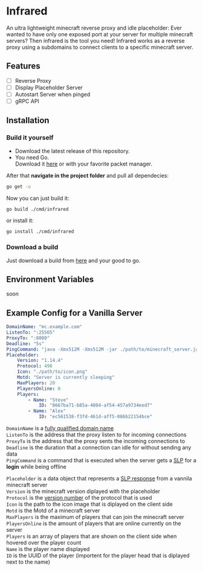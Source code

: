 # Infrared

An ultra lightweight minecraft reverse proxy and idle placeholder:
Ever wanted to have only one exposed port at your server for multiple minecraft servers? Then infrared is the tool you need! Infrared works as a reverse proxy using a subdomains to connect clients to a specific minecraft server.

## Features

- [ ] Reverse Proxy
- [ ] Display Placeholder Server
- [ ] Autostart Server when pinged
- [ ] gRPC API

## Installation

### Build it yourself

- Download the latest release of this repository.
- You need Go.  
Download it [here](https://golang.org/dl/) or with your favorite packet manager.

After that **navigate in the project folder** and pull all dependecies:

```bash
go get -u
```

Now you can just build it:

```bash
go build ./cmd/infrared
```

or install it:

```bash
go install ./cmd/infrared
```

### Download a build

Just download a build from [here](https://github.com/haveachin/infrared/releases) and your good to go.

## Environment Variables

soon

## Example Config for a Vanilla Server

```yaml
DomainName: "mc.example.com"
ListenTo: ":25565"
ProxyTo: ":8080"
Deadline: "5s"
PingCommand: "java -Xmx512M -Xms512M -jar ./path/to/minecraft_server.jar nogui"
Placeholder:
    Version: "1.14.4"
    Protocol: 498
    Icon: "./path/to/icon.png"
    Motd: "Server is currently sleeping"
    MaxPlayers: 20
    PlayersOnline: 0
    Players:
        - Name: "Steve"
            ID: "8667ba71-b85a-4004-af54-457a9734eed7"
        - Name: "Alex"
            ID: "ec561538-f3fd-461d-aff5-086b22154bce"
```

`DomainName` is a [fully qualified domain name](https://en.wikipedia.org/wiki/Domain_name)  
`ListenTo` is the address that the proxy listen to for incoming connections  
`ProxyTo` is the address that the proxy sents the incoming connections to  
`Deadline` is the duration that a connection can idle for without sending any data  
`PingCommand` is a command that is executed when the server gets a [SLP](https://wiki.vg/Server_List_Ping) for a **login** while being offline

`Placeholder` is a data object that represents a [SLP response](https://wiki.vg/Server_List_Ping) from a vannila minecraft server  
`Version` is the minecraft version diplayed with the placeholder  
`Protocol` is the [version number](https://wiki.vg/Protocol_version_numbers) of the protocol that is used  
`Icon` is the path to the icon image that is diplayed on the client side  
`Motd` is the Motd of a minecraft server  
`MaxPlayers` is the maximum of players that can join the minecraft server  
`PlayersOnline` is the amount of players that are online currently on the server  
`Players` is an array of players that are shown on the client side when hovered over the player count  
`Name` is the player name displayed  
`ID` is the UUID of the player (importent for the player head that is diplayed next to the name)

